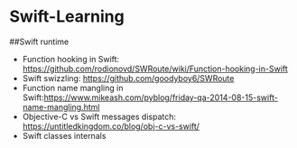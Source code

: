 # Swift-Learning

##Swift runtime
+ Function hooking in Swift: https://github.com/rodionovd/SWRoute/wiki/Function-hooking-in-Swift
+ Swift swizzling: https://github.com/goodyboy6/SWRoute
+ Function name mangling in Swift:https://www.mikeash.com/pyblog/friday-qa-2014-08-15-swift-name-mangling.html
+ Objective-C vs Swift messages dispatch: https://untitledkingdom.co/blog/obj-c-vs-swift/
+ Swift classes internals
